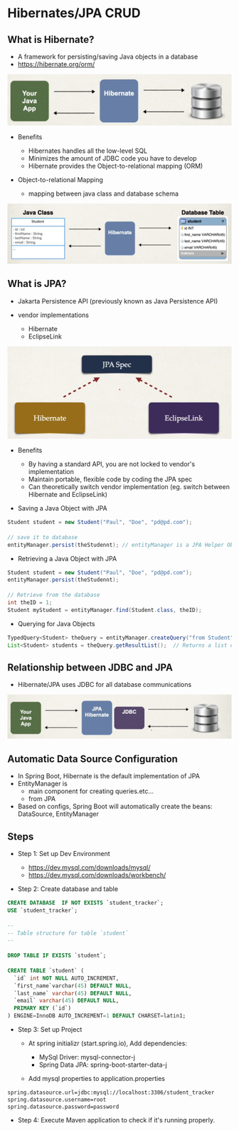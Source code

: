 # Hibernates/JPA CRUD

## What is Hibernate?
* A framework for persisting/saving Java objects in a database
* https://hibernate.org/orm/

<img src="./public/screenshot/3_hibernate_jpa/1.png"/>

* Benefits
    * Hibernates handles all the low-level SQL
    * Minimizes the amount of JDBC code you have to develop
    * Hibernate provides the Object-to-relational mapping (ORM)

* Object-to-relational Mapping
    * mapping between java class and database schema
<img src="./public/screenshot/3_hibernate_jpa/2.png"/>


## What is JPA?
* Jakarta Persistence API (previously known as Java Persistence API)

* vendor implementations
    * Hibernate
    * EclipseLink

<img src="./public/screenshot/3_hibernate_jpa/3.png"/>


* Benefits
    * By having a standard API, you are not locked to vendor's implementation
    * Maintain portable, flexible code by coding the JPA spec
    * Can theoretically switch vendor implementation (eg. switch between Hibernate and EclipseLink)

* Saving a Java Object with JPA
```java
Student student = new Student("Paul", "Doe", "pd@pd.com");

// save it to database
entityManager.persist(theStudennt); // entityManager is a JPA Helper Object
```

* Retrieving a Java Object with JPA

```java
Student student = new Student("Paul", "Doe", "pd@pd.com");
entityManager.persist(theStudennt);

// Retrieve from the database
int theID = 1;
Student myStudent = entityManager.find(Student.class, theID);
```

* Querying for Java Objects

```java
TypedQuery<Student> theQuery = entityManager.createQuery("from Student", Student.class);
List<Student> students = theQuery.getResultList();  // Returns a list of Student objects from the database.
```

## Relationship between JDBC and JPA
* Hibernate/JPA uses JDBC for all database communications
<img src="./public/screenshot/3_hibernate_jpa/4.png"/>

## Automatic Data Source Configuration

* In Spring Boot, Hibernate is the default implementation of JPA
* EntityManager is
    * main component for creating queries.etc...
    * from JPA
* Based on configs, Spring Boot will automatically create the beans: DataSource, EntityManager 

## Steps

* Step 1: Set up Dev Environment
    * https://dev.mysql.com/downloads/mysql/
    * https://dev.mysql.com/downloads/workbench/

* Step 2: Create database and table

```sql
CREATE DATABASE  IF NOT EXISTS `student_tracker`;
USE `student_tracker`;

--
-- Table structure for table `student`
--

DROP TABLE IF EXISTS `student`;

CREATE TABLE `student` (
  `id` int NOT NULL AUTO_INCREMENT,
  `first_name`varchar(45) DEFAULT NULL,
  `last_name` varchar(45) DEFAULT NULL,
  `email` varchar(45) DEFAULT NULL,
  PRIMARY KEY (`id`)
) ENGINE=InnoDB AUTO_INCREMENT=1 DEFAULT CHARSET=latin1;
```

* Step 3: Set up Project
    * At spring initializr (start.spring.io), Add dependencies:
        * MySql Driver: mysql-connector-j
        * Spring Data JPA: spring-boot-starter-data-j

    * Add mysql properties to application.properties
```
spring.datasource.url=jdbc:mysql://localhost:3306/student_tracker
spring.datasource.username=root
spring.datasource.password=password
```

* Step 4: Execute Maven application to check if it's running properly.
